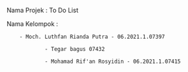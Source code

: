 Nama Projek : To Do List

Nama Kelompok : 
                
		- Moch. Luthfan Rianda Putra - 06.2021.1.07397
								
                - Tegar bagus 07432
								
                - Mohamad Rif'an Rosyidin - 06.2021.1.07415
